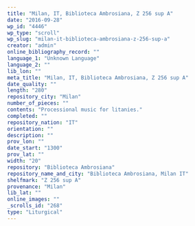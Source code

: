 ```yaml
---
title: "Milan, IT, Biblioteca Ambrosiana, Z 256 sup A"
date: "2016-09-28"
wp_id: "4446"
wp_type: "scroll"
wp_slug: "milan-it-biblioteca-ambrosiana-z-256-sup-a"
creator: "admin"
online_bibliography_record: ""
language_1: "Unknown Language"
language_2: ""
lib_lon: ""
meta_title: "Milan, IT, Biblioteca Ambrosiana, Z 256 sup A"
date_quality: ""
length: "280"
repository_city: "Milan"
number_of_pieces: ""
contents: "Processional music for litanies."
completed: ""
repository_nation: "IT"
orientation: ""
description: ""
prov_lon: ""
date_start: "1300"
prov_lat: ""
width: "20"
repository: "Biblioteca Ambrosiana"
repository_name_and_city: "Biblioteca Ambrosiana, Milan IT"
shelfmark: "Z 256 sup A"
provenance: "Milan"
lib_lat: ""
online_images: ""
_scrolls_id: "268"
type: "Liturgical"
---
```



